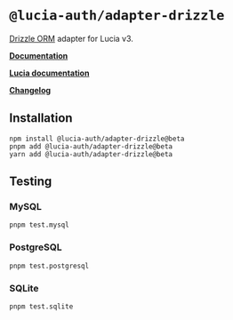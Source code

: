 # `@lucia-auth/adapter-drizzle`

[Drizzle ORM]() adapter for Lucia v3.

**[Documentation](https://orm.drizzle.team)**

**[Lucia documentation](https://v3.lucia-auth.com)**

**[Changelog](https://github.com/pilcrowOnPaper/lucia/blob/main/packages/adapter-drizzle/CHANGELOG.md)**

## Installation

```
npm install @lucia-auth/adapter-drizzle@beta
pnpm add @lucia-auth/adapter-drizzle@beta
yarn add @lucia-auth/adapter-drizzle@beta
```

## Testing

### MySQL

```
pnpm test.mysql
```

### PostgreSQL

```
pnpm test.postgresql
```

### SQLite

```
pnpm test.sqlite
```
